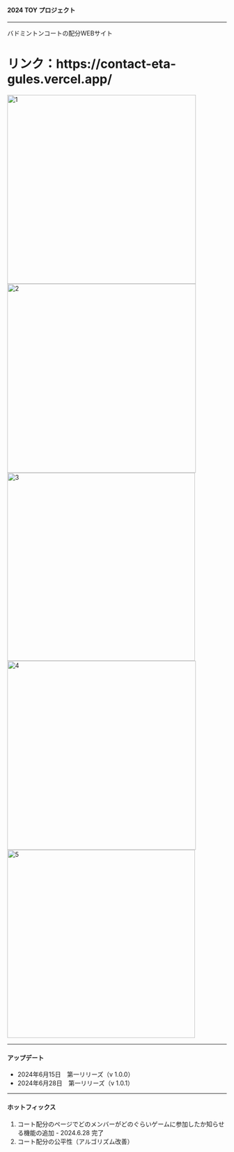 #### 2024 TOY プロジェクト
---
バドミントンコートの配分WEBサイト

<h1>リンク：https://contact-eta-gules.vercel.app/</h1>

<img width="433" alt="1" src="https://github.com/Yang-Min-Seok/contact/assets/83502596/a444c3b0-608e-4855-b5c9-d33e80d1cc7c">
<br>
<img width="433" alt="2" src="https://github.com/Yang-Min-Seok/contact/assets/83502596/ac3d6d3d-5efc-42d0-b273-133954bd95ec">
<br>
<img width="431" alt="3" src="https://github.com/Yang-Min-Seok/contact/assets/83502596/72ac1bdd-3e55-4a6c-8666-b4ace5a12204">
<br>
<img width="433" alt="4" src="https://github.com/Yang-Min-Seok/contact/assets/83502596/1d04db3e-b545-4fe1-b48d-8a2a34f34d9b">
<br>
<img width="431" alt="5" src="https://github.com/Yang-Min-Seok/contact/assets/83502596/436ce374-d1f3-46d8-8624-452bb2ec327f">

---
#### アップデート
+ 2024年6月15日　第一リリーズ（v 1.0.0）
+ 2024年6月28日　第一リリーズ（v 1.0.1）

---
#### ホットフィックス
1. コート配分のページでどのメンバーがどのぐらいゲームに参加したか知らせる機能の追加 - 2024.6.28 完了
2. コート配分の公平性（アルゴリズム改善）